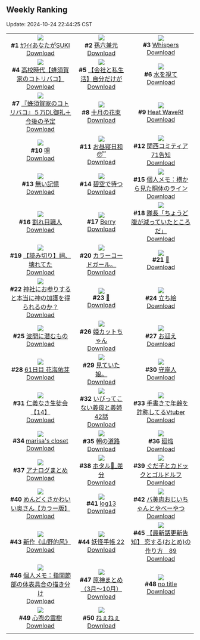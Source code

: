 ## Weekly Ranking
Update: 2024-10-24 22:44:25 CST

|      |      |      |
| :----: | :----: | :----: |
| ![](https://i.pixiv.re/c/240x480/img-master/img/2024/10/18/18/14/42/123446458_p0_master1200.jpg)<br>**#1** [ｶﾜｲｲあなたがSUKI](https://www.pixiv.net/artworks/123446458)<br>[Download](https://i.pixiv.re/img-original/img/2024/10/18/18/14/42/123446458_p0.jpg) | ![](https://i.pixiv.re/c/240x480/img-master/img/2024/10/17/00/03/46/123396286_p0_master1200.jpg)<br>**#2** [孫六兼元](https://www.pixiv.net/artworks/123396286)<br>[Download](https://i.pixiv.re/img-original/img/2024/10/17/00/03/46/123396286_p0.jpg) | ![](https://i.pixiv.re/c/240x480/img-master/img/2024/10/19/14/53/37/123474762_p0_master1200.jpg)<br>**#3** [Whispers](https://www.pixiv.net/artworks/123474762)<br>[Download](https://i.pixiv.re/img-original/img/2024/10/19/14/53/37/123474762_p0.jpg) |
| ![](https://i.pixiv.re/c/240x480/img-master/img/2024/10/17/17/09/32/123412300_p0_master1200.jpg)<br>**#4** [高校時代【蜂須賀家のコトリバコ】](https://www.pixiv.net/artworks/123412300)<br>[Download](https://i.pixiv.re/img-original/img/2024/10/17/17/09/32/123412300_p0.jpg) | ![](https://i.pixiv.re/c/240x480/img-master/img/2024/10/18/12/00/16/123439136_p0_master1200.jpg)<br>**#5** [【会社と私生活】自分だけが](https://www.pixiv.net/artworks/123439136)<br>[Download](https://i.pixiv.re/img-original/img/2024/10/18/12/00/16/123439136_p0.jpg) | ![](https://i.pixiv.re/c/240x480/img-master/img/2024/10/17/00/13/24/123396641_p0_master1200.jpg)<br>**#6** [水を視て](https://www.pixiv.net/artworks/123396641)<br>[Download](https://i.pixiv.re/img-original/img/2024/10/17/00/13/24/123396641_p0.jpg) |
| ![](https://i.pixiv.re/c/240x480/img-master/img/2024/10/19/16/02/30/123476311_p0_master1200.jpg)<br>**#7** [『蜂須賀家のコトリバコ』５万DL御礼＋今後の予定](https://www.pixiv.net/artworks/123476311)<br>[Download](https://i.pixiv.re/img-original/img/2024/10/19/16/02/30/123476311_p0.jpg) | ![](https://i.pixiv.re/c/240x480/img-master/img/2024/10/18/07/30/02/123435341_p0_master1200.jpg)<br>**#8** [十月の花束](https://www.pixiv.net/artworks/123435341)<br>[Download](https://i.pixiv.re/img-original/img/2024/10/18/07/30/02/123435341_p0.jpg) | ![](https://i.pixiv.re/c/240x480/img-master/img/2024/10/18/12/00/07/123439099_p0_master1200.jpg)<br>**#9** [Heat WaveR!](https://www.pixiv.net/artworks/123439099)<br>[Download](https://i.pixiv.re/img-original/img/2024/10/18/12/00/07/123439099_p0.jpg) |
| ![](https://i.pixiv.re/c/240x480/img-master/img/2024/10/18/00/00/52/123427332_p0_master1200.jpg)<br>**#10** [唄](https://www.pixiv.net/artworks/123427332)<br>[Download](https://i.pixiv.re/img-original/img/2024/10/18/00/00/52/123427332_p0.jpg) | ![](https://i.pixiv.re/c/240x480/img-master/img/2024/10/19/00/00/17/123458166_p0_master1200.jpg)<br>**#11** [お昼寝日和😴](https://www.pixiv.net/artworks/123458166)<br>[Download](https://i.pixiv.re/img-original/img/2024/10/19/00/00/17/123458166_p0.png) | ![](https://i.pixiv.re/c/240x480/img-master/img/2024/10/18/00/01/18/123427390_p0_master1200.jpg)<br>**#12** [関西コミティア71告知](https://www.pixiv.net/artworks/123427390)<br>[Download](https://i.pixiv.re/img-original/img/2024/10/18/00/01/18/123427390_p0.jpg) |
| ![](https://i.pixiv.re/c/240x480/img-master/img/2024/10/18/22/16/00/123451117_p0_master1200.jpg)<br>**#13** [無い記憶](https://www.pixiv.net/artworks/123451117)<br>[Download](https://i.pixiv.re/img-original/img/2024/10/18/22/16/00/123451117_p0.png) | ![](https://i.pixiv.re/c/240x480/img-master/img/2024/10/17/00/00/13/123395869_p0_master1200.jpg)<br>**#14** [碧空で待つ](https://www.pixiv.net/artworks/123395869)<br>[Download](https://i.pixiv.re/img-original/img/2024/10/17/00/00/13/123395869_p0.jpg) | ![](https://i.pixiv.re/c/240x480/img-master/img/2024/10/17/06/00/06/123402126_p0_master1200.jpg)<br>**#15** [個人メモ：横から見た胴体のライン](https://www.pixiv.net/artworks/123402126)<br>[Download](https://i.pixiv.re/img-original/img/2024/10/17/06/00/06/123402126_p0.jpg) |
| ![](https://i.pixiv.re/c/240x480/img-master/img/2024/10/18/20/30/32/123450534_p0_master1200.jpg)<br>**#16** [割れ目職人](https://www.pixiv.net/artworks/123450534)<br>[Download](https://i.pixiv.re/img-original/img/2024/10/18/20/30/32/123450534_p0.png) | ![](https://i.pixiv.re/c/240x480/img-master/img/2024/10/17/00/01/31/123396111_p0_master1200.jpg)<br>**#17** [Berry](https://www.pixiv.net/artworks/123396111)<br>[Download](https://i.pixiv.re/img-original/img/2024/10/17/00/01/31/123396111_p0.jpg) | ![](https://i.pixiv.re/c/240x480/img-master/img/2024/10/18/22/16/12/123454321_p0_master1200.jpg)<br>**#18** [隊長「ちょうど腹が減っていたところだ」](https://www.pixiv.net/artworks/123454321)<br>[Download](https://i.pixiv.re/img-original/img/2024/10/18/22/16/12/123454321_p0.png) |
| ![](https://i.pixiv.re/c/240x480/img-master/img/2024/10/17/00/01/17/123396086_p0_master1200.jpg)<br>**#19** [【読み切り】祠、壊れてた](https://www.pixiv.net/artworks/123396086)<br>[Download](https://i.pixiv.re/img-original/img/2024/10/17/00/01/17/123396086_p0.jpg) | ![](https://i.pixiv.re/c/240x480/img-master/img/2024/10/18/19/25/23/123448457_p0_master1200.jpg)<br>**#20** [カラーコードガール。](https://www.pixiv.net/artworks/123448457)<br>[Download](https://i.pixiv.re/img-original/img/2024/10/18/19/25/23/123448457_p0.jpg) | ![](https://i.pixiv.re/c/240x480/img-master/img/2024/10/18/13/46/24/123441017_p0_master1200.jpg)<br>**#21** [👀](https://www.pixiv.net/artworks/123441017)<br>[Download](https://i.pixiv.re/img-original/img/2024/10/18/13/46/24/123441017_p0.jpg) |
| ![](https://i.pixiv.re/c/240x480/img-master/img/2024/10/18/18/53/48/123447503_p0_master1200.jpg)<br>**#22** [神社にお参りすると本当に神の加護を得られるのか？](https://www.pixiv.net/artworks/123447503)<br>[Download](https://i.pixiv.re/img-original/img/2024/10/18/18/53/48/123447503_p0.jpg) | ![](https://i.pixiv.re/c/240x480/img-master/img/2024/10/18/00/00/13/123427171_p0_master1200.jpg)<br>**#23** [🖤](https://www.pixiv.net/artworks/123427171)<br>[Download](https://i.pixiv.re/img-original/img/2024/10/18/00/00/13/123427171_p0.jpg) | ![](https://i.pixiv.re/c/240x480/img-master/img/2024/10/18/00/46/29/123429113_p0_master1200.jpg)<br>**#24** [立ち絵](https://www.pixiv.net/artworks/123429113)<br>[Download](https://i.pixiv.re/img-original/img/2024/10/18/00/46/29/123429113_p0.jpg) |
| ![](https://i.pixiv.re/c/240x480/img-master/img/2024/10/18/07/05/32/123435016_p0_master1200.jpg)<br>**#25** [波間に潜むもの](https://www.pixiv.net/artworks/123435016)<br>[Download](https://i.pixiv.re/img-original/img/2024/10/18/07/05/32/123435016_p0.jpg) | ![](https://i.pixiv.re/c/240x480/img-master/img/2024/10/18/00/50/55/123429238_p0_master1200.jpg)<br>**#26** [姫カットちゃん](https://www.pixiv.net/artworks/123429238)<br>[Download](https://i.pixiv.re/img-original/img/2024/10/18/00/50/55/123429238_p0.png) | ![](https://i.pixiv.re/c/240x480/img-master/img/2024/10/18/07/28/54/123435326_p0_master1200.jpg)<br>**#27** [お迎え](https://www.pixiv.net/artworks/123435326)<br>[Download](https://i.pixiv.re/img-original/img/2024/10/18/07/28/54/123435326_p0.jpg) |
| ![](https://i.pixiv.re/c/240x480/img-master/img/2024/10/18/23/34/40/123457214_p0_master1200.jpg)<br>**#28** [61日目 花海佑芽](https://www.pixiv.net/artworks/123457214)<br>[Download](https://i.pixiv.re/img-original/img/2024/10/18/23/34/40/123457214_p0.png) | ![](https://i.pixiv.re/c/240x480/img-master/img/2024/10/18/03/46/35/123432608_p0_master1200.jpg)<br>**#29** [見ていた娘。](https://www.pixiv.net/artworks/123432608)<br>[Download](https://i.pixiv.re/img-original/img/2024/10/18/03/46/35/123432608_p0.jpg) | ![](https://i.pixiv.re/c/240x480/img-master/img/2024/10/18/18/23/52/123446706_p0_master1200.jpg)<br>**#30** [守岸人](https://www.pixiv.net/artworks/123446706)<br>[Download](https://i.pixiv.re/img-original/img/2024/10/18/18/23/52/123446706_p0.jpg) |
| ![](https://i.pixiv.re/c/240x480/img-master/img/2024/10/19/11/00/57/123469771_p0_master1200.jpg)<br>**#31** [仁義なき生徒会【14】](https://www.pixiv.net/artworks/123469771)<br>[Download](https://i.pixiv.re/img-original/img/2024/10/19/11/00/57/123469771_p0.png) | ![](https://i.pixiv.re/c/240x480/img-master/img/2024/10/19/00/06/25/123458732_p0_master1200.jpg)<br>**#32** [いびってこない義母と義姉  42話](https://www.pixiv.net/artworks/123458732)<br>[Download](https://i.pixiv.re/img-original/img/2024/10/19/00/06/25/123458732_p0.jpg) | ![](https://i.pixiv.re/c/240x480/img-master/img/2024/10/18/21/12/13/123452044_p0_master1200.jpg)<br>**#33** [手書きで年齢を詐称してるVtuber](https://www.pixiv.net/artworks/123452044)<br>[Download](https://i.pixiv.re/img-original/img/2024/10/18/21/12/13/123452044_p0.png) |
| ![](https://i.pixiv.re/c/240x480/img-master/img/2024/10/18/07/04/36/123435008_p0_master1200.jpg)<br>**#34** [marisa's closet](https://www.pixiv.net/artworks/123435008)<br>[Download](https://i.pixiv.re/img-original/img/2024/10/18/07/04/36/123435008_p0.png) | ![](https://i.pixiv.re/c/240x480/img-master/img/2024/10/17/07/30/02/123403199_p0_master1200.jpg)<br>**#35** [朝の道路](https://www.pixiv.net/artworks/123403199)<br>[Download](https://i.pixiv.re/img-original/img/2024/10/17/07/30/02/123403199_p0.jpg) | ![](https://i.pixiv.re/c/240x480/img-master/img/2024/10/18/00/00/23/123427224_p0_master1200.jpg)<br>**#36** [廻焔](https://www.pixiv.net/artworks/123427224)<br>[Download](https://i.pixiv.re/img-original/img/2024/10/18/00/00/23/123427224_p0.png) |
| ![](https://i.pixiv.re/c/240x480/img-master/img/2024/10/18/15/47/18/123442962_p0_master1200.jpg)<br>**#37** [アナログまとめ](https://www.pixiv.net/artworks/123442962)<br>[Download](https://i.pixiv.re/img-original/img/2024/10/18/15/47/18/123442962_p0.jpg) | ![](https://i.pixiv.re/c/240x480/img-master/img/2024/10/18/01/36/24/123430408_p0_master1200.jpg)<br>**#38** [ホタル🎨_差分](https://www.pixiv.net/artworks/123430408)<br>[Download](https://i.pixiv.re/img-original/img/2024/10/18/01/36/24/123430408_p0.jpg) | ![](https://i.pixiv.re/c/240x480/img-master/img/2024/10/18/20/09/15/123449895_p0_master1200.jpg)<br>**#39** [ぐだ子とカドックとゴルドルフ](https://www.pixiv.net/artworks/123449895)<br>[Download](https://i.pixiv.re/img-original/img/2024/10/18/20/09/15/123449895_p0.jpg) |
| ![](https://i.pixiv.re/c/240x480/img-master/img/2024/10/18/00/01/46/123427437_p0_master1200.jpg)<br>**#40** [めんどくさかわいい奥さん【カラー版】](https://www.pixiv.net/artworks/123427437)<br>[Download](https://i.pixiv.re/img-original/img/2024/10/18/00/01/46/123427437_p0.jpg) | ![](https://i.pixiv.re/c/240x480/img-master/img/2024/10/18/00/00/40/123427286_p0_master1200.jpg)<br>**#41** [log13](https://www.pixiv.net/artworks/123427286)<br>[Download](https://i.pixiv.re/img-original/img/2024/10/18/00/00/40/123427286_p0.jpg) | ![](https://i.pixiv.re/c/240x480/img-master/img/2024/10/19/00/03/35/123458571_p0_master1200.jpg)<br>**#42** [バ美肉おじいちゃんとやべーやつ](https://www.pixiv.net/artworks/123458571)<br>[Download](https://i.pixiv.re/img-original/img/2024/10/19/00/03/35/123458571_p0.jpg) |
| ![](https://i.pixiv.re/c/240x480/img-master/img/2024/10/18/23/10/01/123456327_p0_master1200.jpg)<br>**#43** [新作《山野的风》](https://www.pixiv.net/artworks/123456327)<br>[Download](https://i.pixiv.re/img-original/img/2024/10/18/23/10/01/123456327_p0.jpg) | ![](https://i.pixiv.re/c/240x480/img-master/img/2024/10/18/00/30/33/123428655_p0_master1200.jpg)<br>**#44** [妖怪手帳 22](https://www.pixiv.net/artworks/123428655)<br>[Download](https://i.pixiv.re/img-original/img/2024/10/18/00/30/33/123428655_p0.jpg) | ![](https://i.pixiv.re/c/240x480/img-master/img/2024/10/18/12/23/46/123439633_p0_master1200.jpg)<br>**#45** [【最新話更新告知】 恋する(おとめ)の作り方　89](https://www.pixiv.net/artworks/123439633)<br>[Download](https://i.pixiv.re/img-original/img/2024/10/18/12/23/46/123439633_p0.png) |
| ![](https://i.pixiv.re/c/240x480/img-master/img/2024/10/19/06/00/08/123465297_p0_master1200.jpg)<br>**#46** [個人メモ：指関節部の体表具合の描き分け](https://www.pixiv.net/artworks/123465297)<br>[Download](https://i.pixiv.re/img-original/img/2024/10/19/06/00/08/123465297_p0.jpg) | ![](https://i.pixiv.re/c/240x480/img-master/img/2024/10/18/20/48/35/123451099_p0_master1200.jpg)<br>**#47** [原神まとめ（3月〜10月）](https://www.pixiv.net/artworks/123451099)<br>[Download](https://i.pixiv.re/img-original/img/2024/10/18/20/48/35/123451099_p0.jpg) | ![](https://i.pixiv.re/c/240x480/img-master/img/2024/10/18/20/34/14/123450644_p0_master1200.jpg)<br>**#48** [no title](https://www.pixiv.net/artworks/123450644)<br>[Download](https://i.pixiv.re/img-original/img/2024/10/18/20/34/14/123450644_p0.jpg) |
| ![](https://i.pixiv.re/c/240x480/img-master/img/2024/10/18/00/00/44/123427301_p0_master1200.jpg)<br>**#49** [心煦の雲樹](https://www.pixiv.net/artworks/123427301)<br>[Download](https://i.pixiv.re/img-original/img/2024/10/18/00/00/44/123427301_p0.jpg) | ![](https://i.pixiv.re/c/240x480/img-master/img/2024/10/17/12/00/05/123406328_p0_master1200.jpg)<br>**#50** [ねぇねぇ](https://www.pixiv.net/artworks/123406328)<br>[Download](https://i.pixiv.re/img-original/img/2024/10/17/12/00/05/123406328_p0.jpg) |
|      |
